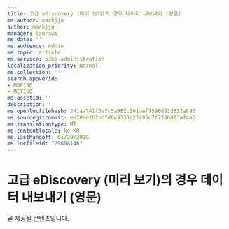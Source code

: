 ```yaml
---
title: 고급 eDiscovery (미리 보기)의 경우 데이터 내보내기 (영문)
ms.author: markjjo
author: markjjo
manager: laurawi
ms.date: ''
ms.audience: Admin
ms.topic: article
ms.service: o365-administration
localization_priority: Normal
ms.collection: ''
search.appverid:
- MOE150
- MET150
ms.assetid: ''
description: ''
ms.openlocfilehash: 241aa741f3e7c5a982c201aef7596d933522a893
ms.sourcegitcommit: ee28ee2b2bdfd049333c2f495d7f7780d13af4a6
ms.translationtype: MT
ms.contentlocale: ko-KR
ms.lasthandoff: 01/29/2019
ms.locfileid: "29608146"
---
```

# <a name="exporting-case-data-in-advanced-ediscovery-preview"></a>고급 eDiscovery (미리 보기)의 경우 데이터 내보내기 (영문)

곧 제공될 콘텐츠입니다.